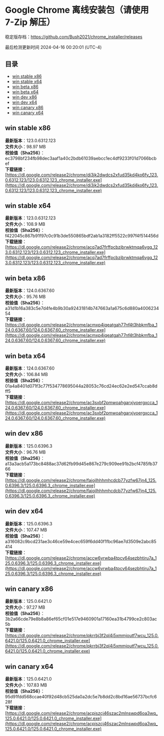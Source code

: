 # Google Chrome 离线安装包（请使用 7-Zip 解压）
稳定版存档：<https://github.com/Bush2021/chrome_installer/releases>

最后检测更新时间
2024-04-16 00:20:01 (UTC-4)


## 目录
* [win stable x86](https://github.com/Bush2021/chrome_installer?tab=readme-ov-file#win-stable-x86)
* [win stable x64](https://github.com/Bush2021/chrome_installer?tab=readme-ov-file#win-stable-x64)
* [win beta x86](https://github.com/Bush2021/chrome_installer?tab=readme-ov-file#win-beta-x86)
* [win beta x64](https://github.com/Bush2021/chrome_installer?tab=readme-ov-file#win-beta-x64)
* [win dev x86](https://github.com/Bush2021/chrome_installer?tab=readme-ov-file#win-dev-x86)
* [win dev x64](https://github.com/Bush2021/chrome_installer?tab=readme-ov-file#win-dev-x64)
* [win canary x86](https://github.com/Bush2021/chrome_installer?tab=readme-ov-file#win-canary-x86)
* [win canary x64](https://github.com/Bush2021/chrome_installer?tab=readme-ov-file#win-canary-x64)

## win stable x86
**最新版本**：123.0.6312.123  
**文件大小**：98.97 MB  
**校验值（Sha256）**：ec3798bf234fb98dec3aaf1a40c2bdb61039aebcc1ec4df9233f01d7066bcbef  
**下载链接**：[https://dl.google.com/release2/chrome/dj3jk2dwdcs2xfud35kd4ko6fy_123.0.6312.123/123.0.6312.123_chrome_installer.exe](https://dl.google.com/release2/chrome/dj3jk2dwdcs2xfud35kd4ko6fy_123.0.6312.123/123.0.6312.123_chrome_installer.exe)  

## win stable x64
**最新版本**：123.0.6312.123  
**文件大小**：108.9 MB  
**校验值（Sha256）**：f422045c867b91f97c0c91b3de550865bdf2ab1a3182ff5522c997f4f514456d  
**下载链接**：[https://dl.google.com/release2/chrome/acq7ad7frffpcbzjbrwktmqa6vgq_123.0.6312.123/123.0.6312.123_chrome_installer.exe](https://dl.google.com/release2/chrome/acq7ad7frffpcbzjbrwktmqa6vgq_123.0.6312.123/123.0.6312.123_chrome_installer.exe)  

## win beta x86
**最新版本**：124.0.6367.60  
**文件大小**：95.76 MB  
**校验值（Sha256）**：a31d1b16a383c5e7d4fe4b9b30a92431814b747663a1a675c6d880a400623454  
**下载链接**：[https://dl.google.com/release2/chrome/acmxp4jqeatgah77nf4t3hbkmfba_124.0.6367.60/124.0.6367.60_chrome_installer.exe](https://dl.google.com/release2/chrome/acmxp4jqeatgah77nf4t3hbkmfba_124.0.6367.60/124.0.6367.60_chrome_installer.exe)  

## win beta x64
**最新版本**：124.0.6367.60  
**文件大小**：106.84 MB  
**校验值（Sha256）**：01a4a8401d071f3c77f534778695044a28053c76cd24ec62e2ed547ccab8dff5  
**下载链接**：[https://dl.google.com/release2/chrome/ac3sxbf2pmwoahgarxjvoergxcca_124.0.6367.60/124.0.6367.60_chrome_installer.exe](https://dl.google.com/release2/chrome/ac3sxbf2pmwoahgarxjvoergxcca_124.0.6367.60/124.0.6367.60_chrome_installer.exe)  

## win dev x86
**最新版本**：125.0.6396.3  
**文件大小**：96.76 MB  
**校验值（Sha256）**：a13a3acb5a173bc8488ac37d62fb99d45e867e279c909ee91b2bcf4785fb3766  
**下载链接**：[https://dl.google.com/release2/chrome/fajojlhhhmhcdcb77yzfw67jn4_125.0.6396.3/125.0.6396.3_chrome_installer.exe](https://dl.google.com/release2/chrome/fajojlhhhmhcdcb77yzfw67jn4_125.0.6396.3/125.0.6396.3_chrome_installer.exe)  

## win dev x64
**最新版本**：125.0.6396.3  
**文件大小**：107.47 MB  
**校验值（Sha256）**：a316082c9bcd231ae3c46ce59e4cec659f6dd40f1fbc96ae7d3509e2abc85414  
**下载链接**：[https://dl.google.com/release2/chrome/accw6vrwba4tpcv64sezbhtiru7a_125.0.6396.3/125.0.6396.3_chrome_installer.exe](https://dl.google.com/release2/chrome/accw6vrwba4tpcv64sezbhtiru7a_125.0.6396.3/125.0.6396.3_chrome_installer.exe)  

## win canary x86
**最新版本**：125.0.6421.0  
**文件大小**：97.27 MB  
**校验值（Sha256）**：3b2a66cde79e8b8a86ef65cf01e517e9460901a17160ea31b4799ce2c803ac5b  
**下载链接**：[https://dl.google.com/release2/chrome/pkrrbj3f2ql4i5xmmjoutf7wcu_125.0.6421.0/125.0.6421.0_chrome_installer.exe](https://dl.google.com/release2/chrome/pkrrbj3f2ql4i5xmmjoutf7wcu_125.0.6421.0/125.0.6421.0_chrome_installer.exe)  

## win canary x64
**最新版本**：125.0.6421.0  
**文件大小**：107.83 MB  
**校验值（Sha256）**：95d91fdd568ccae40f92d48cb525da0a2dc5e7b8dd2c8bd16ae56737bcfc628f  
**下载链接**：[https://dl.google.com/release2/chrome/acpiszcj46szac2mlnswpd6oa3wq_125.0.6421.0/125.0.6421.0_chrome_installer.exe](https://dl.google.com/release2/chrome/acpiszcj46szac2mlnswpd6oa3wq_125.0.6421.0/125.0.6421.0_chrome_installer.exe)  

